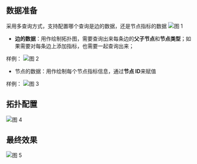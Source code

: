 ## **数据准备**
采用多查询方式，支持配置哪个查询是边的数据，还是节点指标的数据
![图 1](/img/src/visulization/topology/basicTopology/9b74f9652068220b692c0ce1007c0a8523f9cab8f39c5c516dd97602198dac26.png)

- **边的数据**：用作绘制拓扑图，需要查询出来每条边的**父子节点**和**节点类型**；如果需要对每条边上添加指标，也需要一起查询出来；

样例：
![图 2](/img/src/visulization/topology/basicTopology/7f48272111c917ac4d7f8442aca8ccd5f8eff5c55f4e19b7af355c8304d34337.png)

- 节点的数据：用作绘制每个节点指标信息，通过**节点 ID**来赋值

样例：
![图 3](/img/src/visulization/topology/basicTopology/f613f7e56e0f907fc233506c0f5a2ac1f296c6b29516a975854200ac2e95d3c2.png)

## **拓扑配置**
![图 4](/img/src/visulization/topology/basicTopology/0cca179ec6828c82e531235630ffa57a67ce0131fd6c4356f0518d1f49b49f79.png)
## 最终效果
![图 5](/img/src/visulization/topology/basicTopology/fc6e4fc0211e53f50005e856fc124fcd3f902558843adf10c1f61c0552a723b0.png)

